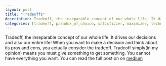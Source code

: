 ```yaml
---
layout: post
title: "Tradeoffs"
description: Tradeoff, the inseparable concept of our whole life. It drives our decisions and also our entire life! When you want to make a decision and think about its pros and cons, you actually consider the tradeoff. Tradeoff simply(in my opinion) means you must give something to get something. You cannot have everything you want.
categories: [tradeoff, paradox_of_choice, satisfizier, maximizer, technology, decisions]
---
```


Tradeoff, the inseparable concept of our whole life. It drives our decisions and also our entire life! When you want to make a decision and think about its pros and cons, you actually consider the tradeoff. Tradeoff simply(in my opinion) means you must give something to get something. You cannot have everything you want. You can read the full post on on [medium](https://medium.com/@Amirhossein_Zareian/tradeoffs-89a46522c430)
